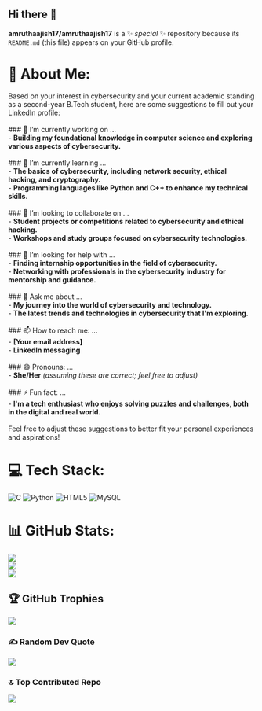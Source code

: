 ## Hi there 👋


**amruthaajish17/amruthaajish17** is a ✨ _special_ ✨ repository because its `README.md` (this file) appears on your GitHub profile.

# 💫 About Me:
Based on your interest in cybersecurity and your current academic standing as a second-year B.Tech student, here are some suggestions to fill out your LinkedIn profile:<br><br>### 🔭 I’m currently working on ...<br>- **Building my foundational knowledge in computer science and exploring various aspects of cybersecurity.**<br><br>### 🌱 I’m currently learning ...<br>- **The basics of cybersecurity, including network security, ethical hacking, and cryptography.**<br>- **Programming languages like Python and C++ to enhance my technical skills.**<br><br>### 👯 I’m looking to collaborate on ...<br>- **Student projects or competitions related to cybersecurity and ethical hacking.**<br>- **Workshops and study groups focused on cybersecurity technologies.**<br><br>### 🤔 I’m looking for help with ...<br>- **Finding internship opportunities in the field of cybersecurity.**<br>- **Networking with professionals in the cybersecurity industry for mentorship and guidance.**<br><br>### 💬 Ask me about ...<br>- **My journey into the world of cybersecurity and technology.**<br>- **The latest trends and technologies in cybersecurity that I'm exploring.**<br><br>### 📫 How to reach me: ...<br>- **[Your email address]**<br>- **LinkedIn messaging**<br><br>### 😄 Pronouns: ...<br>- **She/Her** *(assuming these are correct; feel free to adjust)*<br><br>### ⚡ Fun fact: ...<br>- **I'm a tech enthusiast who enjoys solving puzzles and challenges, both in the digital and real world.**<br><br>Feel free to adjust these suggestions to better fit your personal experiences and aspirations!


# 💻 Tech Stack:
![C](https://img.shields.io/badge/c-%2300599C.svg?style=flat-square&logo=c&logoColor=white) ![Python](https://img.shields.io/badge/python-3670A0?style=flat-square&logo=python&logoColor=ffdd54) ![HTML5](https://img.shields.io/badge/html5-%23E34F26.svg?style=flat-square&logo=html5&logoColor=white) ![MySQL](https://img.shields.io/badge/mysql-4479A1.svg?style=flat-square&logo=mysql&logoColor=white)
# 📊 GitHub Stats:
![](https://github-readme-stats.vercel.app/api?username=amruthaajish17&theme=calm_pink&hide_border=false&include_all_commits=true&count_private=true)<br/>
![](https://github-readme-streak-stats.herokuapp.com/?user=amruthaajish17&theme=calm_pink&hide_border=false)<br/>
![](https://github-readme-stats.vercel.app/api/top-langs/?username=amruthaajish17&theme=calm_pink&hide_border=false&include_all_commits=true&count_private=true&layout=compact)

## 🏆 GitHub Trophies
![](https://github-profile-trophy.vercel.app/?username=amruthaajish17&theme=calm_pink&no-frame=false&no-bg=false&margin-w=4)

### ✍️ Random Dev Quote
![](https://quotes-github-readme.vercel.app/api?type=horizontal&theme=light)

### 🔝 Top Contributed Repo
![](https://github-contributor-stats.vercel.app/api?username=amruthaajish17&limit=5&theme=dark&combine_all_yearly_contributions=true)

<!-- Proudly created with GPRM ( https://gprm.itsvg.in ) -->
